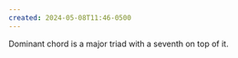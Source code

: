 ```yaml
---
created: 2024-05-08T11:46-0500
---
```


Dominant chord is a major triad with a seventh on top of it.
